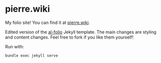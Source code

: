 # pierre.wiki

My folio site! You can find it at [pierre.wiki](https://pierre.wiki).

Edited version of the [al-folio](https://github.com/alshedivat/al-folio) Jekyll template. The main changes are styling and content changes. Feel free to fork if you like them yourself!

Run with:
```
bundle exec jekyll serve
```